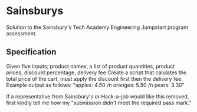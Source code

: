 # Sainsburys

Solution to the Sainsbury's Tech Academy Engineering Jumpstart program assessment. 

## Specification
Given five inputs; product names, a list of product quantities, product prices, discount percentage, delivery fee
Create a script that calulates the total price of the cart, must apply the discount first then the delivery fee.
Example output as follows: "apples: 4.50 /n oranges: 5.50 /n pears: 3.30"

If a representative from Sainsbury's or Hack-a-job would like this removed, first kindly tell me how my "submission didn't meet the required pass mark."
